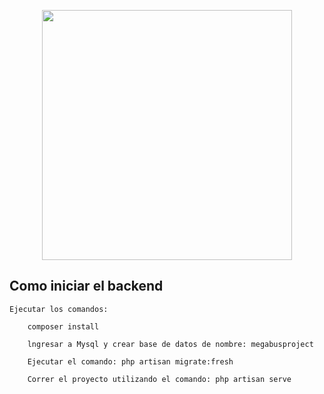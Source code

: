 <p align="center"><a href="https://laravel.com" target="_blank"><img src="https://raw.githubusercontent.com/laravel/art/master/logo-lockup/5%20SVG/2%20CMYK/1%20Full%20Color/laravel-logolockup-cmyk-red.svg" width="400"></a></p>

## Como iniciar el backend

    Ejecutar los comandos:

        composer install
        
        lngresar a Mysql y crear base de datos de nombre: megabusproject
        
        Ejecutar el comando: php artisan migrate:fresh
        
        Correr el proyecto utilizando el comando: php artisan serve
        
        



